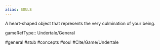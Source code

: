```yaml
---
alias: SOULS
---
```

A heart-shaped object that represents the very culmination of your being.

gameRefType:: Undertale/General

#general #stub #concepts #soul #Cite/Game/Undertale 